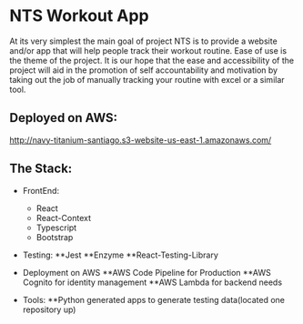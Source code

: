# NTS Workout App

At its very simplest the main goal of project NTS is to provide a website and/or app that will help people track their workout routine. Ease of use is the theme of the project. It is our hope that the ease and accessibility of the project will aid in the promotion of self accountability and motivation by taking out the job of manually tracking your routine with excel or a similar tool.

## Deployed on AWS:

http://navy-titanium-santiago.s3-website-us-east-1.amazonaws.com/

## The Stack:

* FrontEnd:
  * React
  * React-Context
  * Typescript
  * Bootstrap

* Testing:
**Jest
**Enzyme
**React-Testing-Library

* Deployment on AWS
**AWS Code Pipeline for Production
**AWS Cognito for identity management
**AWS Lambda for backend needs

* Tools:
**Python generated apps to generate testing data(located one repository up)




